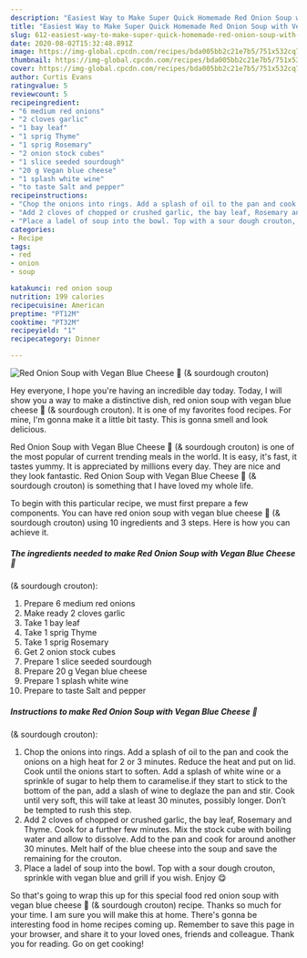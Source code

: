 ```yaml
---
description: "Easiest Way to Make Super Quick Homemade Red Onion Soup with Vegan Blue Cheese 🌱 (&amp;amp; sourdough crouton)"
title: "Easiest Way to Make Super Quick Homemade Red Onion Soup with Vegan Blue Cheese 🌱 (&amp;amp; sourdough crouton)"
slug: 612-easiest-way-to-make-super-quick-homemade-red-onion-soup-with-vegan-blue-cheese-and-amp-sourdough-crouton
date: 2020-08-02T15:32:48.891Z
image: https://img-global.cpcdn.com/recipes/bda005bb2c21e7b5/751x532cq70/red-onion-soup-with-vegan-blue-cheese-🌱-sourdough-crouton-recipe-main-photo.jpg
thumbnail: https://img-global.cpcdn.com/recipes/bda005bb2c21e7b5/751x532cq70/red-onion-soup-with-vegan-blue-cheese-🌱-sourdough-crouton-recipe-main-photo.jpg
cover: https://img-global.cpcdn.com/recipes/bda005bb2c21e7b5/751x532cq70/red-onion-soup-with-vegan-blue-cheese-🌱-sourdough-crouton-recipe-main-photo.jpg
author: Curtis Evans
ratingvalue: 5
reviewcount: 5
recipeingredient:
- "6 medium red onions"
- "2 cloves garlic"
- "1 bay leaf"
- "1 sprig Thyme"
- "1 sprig Rosemary"
- "2 onion stock cubes"
- "1 slice seeded sourdough"
- "20 g Vegan blue cheese"
- "1 splash white wine"
- "to taste Salt and pepper"
recipeinstructions:
- "Chop the onions into rings. Add a splash of oil to the pan and cook the onions on a high heat for 2 or 3 minutes. Reduce the heat and put on lid. Cook until the onions start to soften. Add a splash of white wine or a sprinkle of sugar to help them to caramelise.if they start to stick to the bottom of the pan, add a slash of wine to deglaze the pan and stir. Cook until very soft, this will take at least 30 minutes, possibly longer. Don’t be tempted to rush this step."
- "Add 2 cloves of chopped or crushed garlic, the bay leaf, Rosemary and Thyme. Cook for a further few minutes. Mix the stock cube with boiling water and allow to dissolve. Add to the pan and cook for around another 30 minutes. Melt half of the blue cheese into the soup and save the remaining for the crouton."
- "Place a ladel of soup into the bowl. Top with a sour dough crouton, sprinkle with vegan blue and grill if you wish. Enjoy 😋"
categories:
- Recipe
tags:
- red
- onion
- soup

katakunci: red onion soup 
nutrition: 199 calories
recipecuisine: American
preptime: "PT12M"
cooktime: "PT32M"
recipeyield: "1"
recipecategory: Dinner

---
```



![Red Onion Soup with Vegan Blue Cheese 🌱
(&amp; sourdough crouton)](https://img-global.cpcdn.com/recipes/bda005bb2c21e7b5/751x532cq70/red-onion-soup-with-vegan-blue-cheese-🌱-sourdough-crouton-recipe-main-photo.jpg)

Hey everyone, I hope you're having an incredible day today. Today, I will show you a way to make a distinctive dish, red onion soup with vegan blue cheese 🌱
(&amp; sourdough crouton). It is one of my favorites food recipes. For mine, I'm gonna make it a little bit tasty. This is gonna smell and look delicious.



Red Onion Soup with Vegan Blue Cheese 🌱
(&amp; sourdough crouton) is one of the most popular of current trending meals in the world. It is easy, it's fast, it tastes yummy. It is appreciated by millions every day. They are nice and they look fantastic. Red Onion Soup with Vegan Blue Cheese 🌱
(&amp; sourdough crouton) is something that I have loved my whole life.


To begin with this particular recipe, we must first prepare a few components. You can have red onion soup with vegan blue cheese 🌱
(&amp; sourdough crouton) using 10 ingredients and 3 steps. Here is how you can achieve it.

<!--inarticleads1-->

##### The ingredients needed to make Red Onion Soup with Vegan Blue Cheese 🌱
(&amp; sourdough crouton):

1. Prepare 6 medium red onions
1. Make ready 2 cloves garlic
1. Take 1 bay leaf
1. Take 1 sprig Thyme
1. Take 1 sprig Rosemary
1. Get 2 onion stock cubes
1. Prepare 1 slice seeded sourdough
1. Prepare 20 g Vegan blue cheese
1. Prepare 1 splash white wine
1. Prepare to taste Salt and pepper




<!--inarticleads2-->

##### Instructions to make Red Onion Soup with Vegan Blue Cheese 🌱
(&amp; sourdough crouton):

1. Chop the onions into rings. Add a splash of oil to the pan and cook the onions on a high heat for 2 or 3 minutes. Reduce the heat and put on lid. Cook until the onions start to soften. Add a splash of white wine or a sprinkle of sugar to help them to caramelise.if they start to stick to the bottom of the pan, add a slash of wine to deglaze the pan and stir. Cook until very soft, this will take at least 30 minutes, possibly longer. Don’t be tempted to rush this step.
1. Add 2 cloves of chopped or crushed garlic, the bay leaf, Rosemary and Thyme. Cook for a further few minutes. Mix the stock cube with boiling water and allow to dissolve. Add to the pan and cook for around another 30 minutes. Melt half of the blue cheese into the soup and save the remaining for the crouton.
1. Place a ladel of soup into the bowl. Top with a sour dough crouton, sprinkle with vegan blue and grill if you wish. Enjoy 😋




So that's going to wrap this up for this special food red onion soup with vegan blue cheese 🌱
(&amp; sourdough crouton) recipe. Thanks so much for your time. I am sure you will make this at home. There's gonna be interesting food in home recipes coming up. Remember to save this page in your browser, and share it to your loved ones, friends and colleague. Thank you for reading. Go on get cooking!
